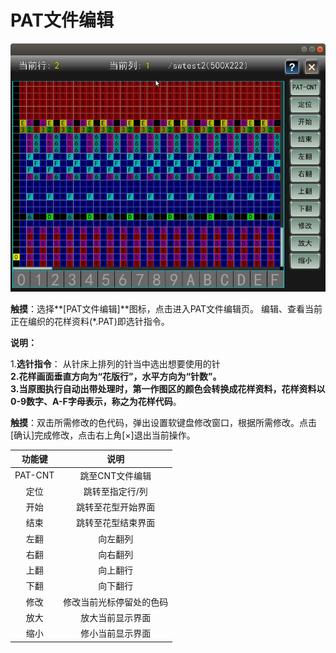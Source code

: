 # PAT文件编辑

![](https://raw.githubusercontent.com/HQwangyun/HQ-image/master/PAT%E6%96%87%E4%BB%B6%E7%BC%96%E8%BE%91.png)

**触摸**：选择**\[PAT文件编辑\]**图标，点击进入PAT文件编辑页。 编辑、查看当前正在编织的花样资料\(\*.PAT\)即选针指令。

**说明：**

1.**选针指令**： 从针床上排列的针当中选出想要使用的针  
****2.花样画面垂直方向为**“花版行”**，水平方向为**“针数”**。  
3.当原图执行自动出带处理时，第一作图区的颜色会转换成花样资料，花样资料以0-9数字、A-F字母表示，称之为**花样代码**。

**触摸**：双击所需修改的色代码，弹出设置软键盘修改窗口，根据所需修改。点击\[确认\]完成修改，点击右上角\[×\]退出当前操作。

| 功能键 | 说明 |
| :---: | :---: |
| PAT-CNT | 跳至CNT文件编辑 |
| 定位 | 跳转至指定行/列 |
| 开始 | 跳转至花型开始界面 |
| 结束 | 跳转至花型结束界面 |
| 左翻 | 向左翻列 |
| 右翻 | 向右翻列 |
| 上翻 | 向上翻行 |
| 下翻 | 向下翻行 |
| 修改 | 修改当前光标停留处的色码 |
| 放大 | 放大当前显示界面 |
| 缩小 | 修小当前显示界面 |



